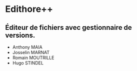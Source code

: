 # Edithore++
## Éditeur de fichiers avec gestionnaire de versions.

* Anthony MAIA
* Josselin MARNAT
* Romain MOUTRILLE
* Hugo STINDEL
